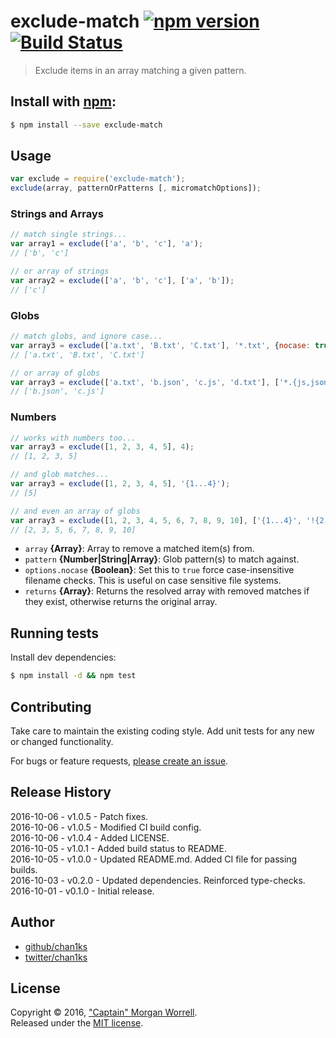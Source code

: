 # exclude-match [![npm version](https://badge.fury.io/js/exclude-match.svg)](https://badge.fury.io/js/exclude-match) [![Build Status](https://travis-ci.org/chan1ks/exclude-match.svg?branch=master)](https://travis-ci.org/chan1ks/exclude-match)

> Exclude items in an array matching a given pattern.

## Install with [npm](npmjs.org):

```sh
$ npm install --save exclude-match
```

## Usage

```js
var exclude = require('exclude-match');
exclude(array, patternOrPatterns [, micromatchOptions]);
```

### Strings and Arrays

```js
// match single strings...
var array1 = exclude(['a', 'b', 'c'], 'a');
// ['b', 'c']

// or array of strings
var array2 = exclude(['a', 'b', 'c'], ['a', 'b']);
// ['c']
```

### Globs

```js
// match globs, and ignore case...
var array3 = exclude(['a.txt', 'B.txt', 'C.txt'], '*.txt', {nocase: true});
// ['a.txt', 'B.txt', 'C.txt']

// or array of globs
var array3 = exclude(['a.txt', 'b.json', 'c.js', 'd.txt'], ['*.{js,json}', '!*.txt']);
// ['b.json', 'c.js']
```

### Numbers

```js
// works with numbers too...
var array3 = exclude([1, 2, 3, 4, 5], 4);
// [1, 2, 3, 5]

// and glob matches...
var array3 = exclude([1, 2, 3, 4, 5], '{1...4}');
// [5]

// and even an array of globs
var array3 = exclude([1, 2, 3, 4, 5, 6, 7, 8, 9, 10], ['{1...4}', '!{2..3}']);
// [2, 3, 5, 6, 7, 8, 9, 10]
```

* `array` **{Array}**: Array to remove a matched item(s) from.
* `pattern` **{Number|String|Array}**: Glob pattern(s) to match against.
* `options.nocase` **{Boolean}**: Set this to `true` force case-insensitive filename checks. This is useful on case sensitive file systems.
* `returns` **{Array}**: Returns the resolved array with removed matches if they exist, otherwise returns the original array.

## Running tests

Install dev dependencies:

```sh
$ npm install -d && npm test
```

## Contributing

Take care to maintain the existing coding style. Add unit tests for any new or changed functionality.

For bugs or feature requests, [please create an issue](https://github.com/chan1ks/exclude-match/issues).

## Release History

2016-10-06 - v1.0.5 - Patch fixes.  
2016-10-06 - v1.0.5 - Modified CI build config.  
2016-10-06 - v1.0.4 - Added LICENSE.  
2016-10-05 - v1.0.1 - Added build status to README.  
2016-10-05 - v1.0.0 - Updated README.md. Added CI file for passing builds.  
2016-10-03 - v0.2.0 - Updated dependencies. Reinforced type-checks.  
2016-10-01 - v0.1.0 - Initial release.  

## Author
 
+ [github/chan1ks](https://github.com/chan1ks)
+ [twitter/chan1ks](http://twitter.com/chan1ks)

## License

Copyright © 2016, ["Captain" Morgan Worrell](https://github.com/chan1ks).  
Released under the [MIT license](https://github.com/chan1ks/exclude-match/blob/master/LICENSE).

[micromatch]: http://github.com/jonschlinkert/micromatch